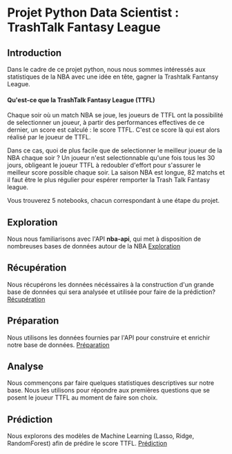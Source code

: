
# Projet Python Data Scientist : TrashTalk Fantasy League

## Introduction

Dans le cadre de ce projet python, nous nous sommes intéressés aux statistiques de la NBA avec une idée en tête, gagner la 
Trashtalk Fantansy League. 
#### Qu'est-ce que la TrashTalk Fantasy League (TTFL)
Chaque soir où un match NBA se joue, les joueurs de TTFL ont la possibilité de selectionner un joueur, à partir des performances effectives
de ce dernier, un score est calculé : le score TTFL. C'est ce score là qui est alors réalisé par le joueur de TTFL.

Dans ce cas, quoi de plus facile que de selectionner le meilleur joueur de la NBA chaque soir ?
Un joueur n'est selectionnable qu'une fois tous les 30 jours, obligeant le joueur TTFL à redoubler d'effort pour s'assurer le meilleur score possible chaque soir. La saison NBA est longue, 82 matchs et il faut être le plus régulier pour espérer remporter la Trash Talk Fantasy league.

Vous trouverez 5 notebooks, chacun correspondant à une étape du projet.

## Exploration
Nous nous familiarisons avec l'API **nba-api**, qui met à disposition de nombreuses bases de données autour de la NBA
[Exploration](<../master/rendu/1 - Exploration.ipynb>)

## Récupération
Nous récupérons les données nécéssaires à la construction d'un grande base de données qui sera analysée et utilisée pour faire de la prédiction?
[Récupération](<../rendu/2 - Récupération.ipynb>)

## Préparation
Nous utilisons les données fournies par l'API pour construire et enrichir notre base de données.
[Préparation](<../rendu/3 - Préparation.ipynb>)

## Analyse 
Nous commençons par faire quelques statistiques descriptives sur notre base. Nous les utilisons pour répondre aux premières questions que se posent le joueur TTFL au moment de faire son choix.

## Prédiction
Nous explorons des modèles de Machine Learning (Lasso, Ridge, RandomForest) afin de prédire le score TTFL.
[Prédiction](<../rendu/5 - Modèles.ipynb>)


```python

```

